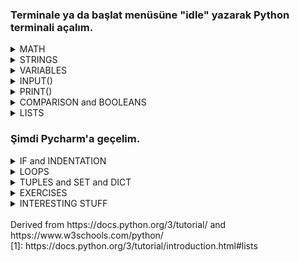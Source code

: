 ### Terminale ya da başlat menüsüne "idle" yazarak Python terminali açalım.

<details> <summary> MATH</summary>

- ADDITION & SUBTRACTION & MULTIPLICATION
     ```
     >>> 15 + 4
     19
     >>> 15 - 4
     11
     >>> 15 * 4
     60  
     >>> 3.2 + 2
     5.2   
     >>> 3.2 - 3.2 
     0.0
     >>> 3.2 * 5
     16.0
     ```
 
 - FLOAT DIVISION vs INTEGER DIVISION
     ```
     >>> 15 / 4
     3.75
     >>> 15 // 4
     3
     ```

- POWER & REMAINDER
     ```
     >>> 2 ** 3
     8
     >>>15 % 7
     1
     ```

- math LIBRARY
   ```
   >>> import math
   >>> math.floor(8.4)
   8
   >>> math.ceil(7.1)
   8
   >>> math.round(7.6)
   8
   >>> math.pi
   3.141592653589793
   >>> math.e
   2.718281828459045
   >>> math.inf
   inf
   >>> math.fabs(-5)
   5
   >>> math.sqrt(25)
   5.0
   >>> math.sin(math.pi/2)
   1.0
   >>> math.log(10)
   2.302585092994046
   >>> math.log(100,10)
   2.0
   >>> math.gcd(8,12)
   4
   >>> math.comb(5,2)
   10
   >>> math.pow(2,3)
   8.0
   ```
</details>

<details> <summary> STRINGS</summary>
  
 - CONCATENATION
   ```
   >>> "hello world"
   'hello world'
   >>> "hello" + " world"
   'hello world'
   >>> "hello" * 2 
   'hellohello'
   ```
 - ESCAPE CHARACTER 
   ```
   >>> "hello \"Ali\""
   'hello Ali'`
   >>> """hello
   world
   in
   multiple lines"""
   'hello\nworld\nin\nmultiple lines'
   ```
 - FORMATTING
   - `>>> "hello {}".format("world")`<br/> `'hello world'`
   - `>>> "Hesap {} TL.".format("2")`<br/> `'Hesap 2 TL.'`
 - INDEXING 
   - `>>> "helloo"[0]`<br/> `'h'`
   - `>>> "helloo"[2]`<br/> `'l'`
   - `>>> "helloo"[-1]`<br/> `'o'`
   - `>>> "helloo"[1:3]`<br/> `'el'`
   - `>>> "helloo"[:-2]`<br/> `'hell'`
   - `>>> "helloo"[1:]`<br/> `'elloo'`
- METHODS 
  - `>>> "hello world".upper()`<br/> `'HELLO WORLD'`
  - `>>> "HELLO world".lower()`<br/> `'hello world'`
  - `>>> "hello world".title()`<br/> `'Hello World'`
  - `>>> "hello world".find("lo")`<br/> `3`
  - `>>> "hello world".count("o")`<br/> `2`
  - `>>> "hellO world".islower()`<br/> `False`
  - `>>> "hello world".replace("hello","byebye")`<br/> `'byebye world'`

</details>

<details> <summary> VARIABLES</summary>

  - DECLARATION
    - `>>> x = 5`
    - `>>> y = 4.3`
    - `>>> z = "hello"`
    - `>>> Y = 8`
    - `>>> a, b = 5, 6`
    - `>>> a, b = b, a+b`
  - TYPE()
    -  `>>> type(x)`<br/> `'<class 'int'>'`
    -  `>>> type(y)`<br/> `'<class 'float'>'`
    -  `>>> type(z)`<br/> `'<class 'str'>'`
    -  `>>> type(Y)`<br/> `'<class 'int'>'`
    -  `>>> type(True)`<br/> `'<class 'bool'>'`
    -  `>>> type(False)`<br/> `'<class 'bool'>'`
  - CASTING
    - `>>> int(2.6)`<br/> `2`
    - `>>> float(2)`<br/> `2.0`
    - `>>> str(2.6)`<br/> `'2.6'`
    - `>>> str(2)`<br/> `'2'`
    - `>>> int(False)`<br/> `0`
    - `>>> bool(2)`<br/> `True`
</details>

<details> <summary>  INPUT()</summary>

 - `>>> input()`<br/> `2` <br/> `'2'`
 - `>>> int(input())`<br/> `2` <br/> `2`
 - `>>> float(input("Please enter a number"))`<br/> `Please enter a number3.14` <br/> `3.14`
</details>

<details> <summary>  PRINT()</summary>
  
  - `>>> print()`<br/> ` `
  - `>>> print(5)`<br/> `5`
  - `>>> print(3+7.2)`<br/> `10.2`
  - `>>> print("hello")`<br/> `'hello`
  - `>>> print("hello" + " world")`<br/> `'hello world'`
  - `>>> print(x)`<br/> `5`
  - `>>> print(x * y)`<br/> `21.5`
  - `>>> print(x, y, "hello")`<br/> `5 8 hello`
  - `>>> print(x, y, "hello", sep="xx")`<br/> `5xx8xxhello`

</details>

<details> <summary> COMPARISON and BOOLEANS </summary>
  
  - ```
    >>> 9 > 2
    True
    ```
  - ```
    >>> 9 >= 9.0
    True
    ```
  - ```
    >>> 9 < 2
    False
    ```
  - ```
    >>> 9 <= 2
    False
    ```
  - ```
    >>> 9 == 2
    False
    ```
  - ```
    >>> 9 != 9.0
    False
    ```
  - ```
    >>> 3*5 == 15
    True
    ```
  
</details>

<details> <summary> LISTS  </summary>
  <br> "Python knows a number of compound data types, used to group together other values. The most versatile is the list, which can be written as a list of comma-separated values (items) between square brackets. Lists might contain items of different types, but usually the items all have the same type."[1]
  
  <br> **This part is completely taken from https://docs.python.org/3/tutorial/introduction.html#lists**<br>
  
  ```
  >>> squares = [1, 4, 9, 16, 25]
  >>> squares
  [1, 4, 9, 16, 25]
  ```
  
  ```
  >>> squares[0]  # indexing returns the item
  1
  >>> squares[-1]
  25
  >>> squares[-3:]  # slicing returns a new list
  [9, 16, 25]
  >>> squares[:]
  [1, 4, 9, 16, 25]
  ```
  
  ```
  >>> squares + [36, 49, 64, 81, 100]
  [1, 4, 9, 16, 25, 36, 49, 64, 81, 100]
  ```
  
  ```
  >>> cubes = [1, 8, 27, 65, 125]  # something's wrong here
  >>> 4 ** 3  # the cube of 4 is 64, not 65!
  64
  >>> cubes[3] = 64  # replace the wrong value 
  >>> cubes
  [1, 8, 27, 64, 125]
  ```
  
  ```
  >>> cubes.append(216)  # add the cube of 6
  >>> cubes.append(7 ** 3)  # and the cube of 7
  >>> cubes
  [1, 8, 27, 64, 125, 216, 343]
  ```
  
  ```
  >>> letters = ['a', 'b', 'c', 'd', 'e', 'f', 'g']
  >>> letters
  ['a', 'b', 'c', 'd', 'e', 'f', 'g']
  >>> # replace some values
  >>> letters[2:5] = ['C', 'D', 'E']
  >>> letters
  ['a', 'b', 'C', 'D', 'E', 'f', 'g']
  >>> # now remove them
  >>> letters[2:5] = []
  >>> letters
  ['a', 'b', 'f', 'g']
  >>> # clear the list by replacing all the elements with an empty list
  >>> letters[:] = []
  >>> letters
  []
  ```
  
  ```
  >>> letters = ['a', 'b', 'c', 'd']
  >>> len(letters)
  4 
  ```
  
  ```
  >>> a = ['a', 'b', 'c']
  >>> n = [1, 2, 3]
  >>> x = [a, n]
  >>> x
  [['a', 'b', 'c'], [1, 2, 3]]
  >>> x[0]
  ['a', 'b', 'c']
  >>> x[0][1]
  'b'
  ```
</details>

### Şimdi Pycharm'a geçelim.

<details> <summary> IF and INDENTATION </summary>
    
  There can be zero or more elif parts, and the else part is optional. The keyword ‘elif’ is short for ‘else if’.
  
  ```python
  num = int(input("Enter a number:\n"))
  if num < 0:
    print("You entered a negative number")
  elif num == 0:
    print("You entered zero")
  else:
    print("You entered a positive number")
  ```
  ```python
  num = int(input("Enter a number:\n"))
  if num >= 85:
    print(5)
  elif num >= 70:
    print(4)
  elif num >= 60:
    print(3)
  elif num >= 50:
    print(2)
  else:
    print(1)
  ```
  ```python
  num1 = int(input("Enter a number:\n"))
  num2 = int(input("Enter anoher number:\n"))
  if num1 == num2:
    print("you entered equal numbers")
  else:
    if num1 > num2:
        print("first number was greater")
    else:
        print("second number was greater")
  ```
</details>
  
<details> <summary> LOOPS</summary>
    <br>
  In computer science, a loop is a programming structure that repeats a sequence of instructions until a specific condition is met. 
    
  - ### WHILE LOOP
    <br> The while statement is used for repeated execution as long as an expression is true:
    ```python
    i = 1
    while i < 6:
      print(i)
      i += 1
    ```
    ```python
    import time

    timer = 10
    while timer != 0:
        print(f"bomb will explode in {timer}")
        timer = timer - 1
        time.sleep(1) # sleep 1 seconds
    print("BOOOOM!!")
    ```
    ```python
    num = int(input("Enter numbers to add or type 0 to exit: "))
    sum = num
    while num != 0:
        num = int(input(f"Sum is {sum}. Enter another number or type 0 to exit: "))
        sum += num
    print(f"Sum is: {sum}")
    ```
    ```python
    text = input("Type something and I'll find the number of words in it!\n")
    index = 0
    number_of_words = 0
    while index < len(text):
        if text[index] == " ":
            number_of_words += 1
        index += 1
    print(f"There are {number_of_words + 1} words in \"{text}\".")
    ```

  - ### FOR LOOP
  
  - ##### CONTINUE
  - ##### BREAK
  - ##### RANGE()
</details>


<details> <summary> TUPLES and SET and DICT </summary>
  
  
  
</details>

<details> <summary> EXERCISES </summary>
  
  * find factorial <br/> 
    ```python
    number = int(input("Enter a number!\n"))
    ## edge cases are important
    if number < 0:  # number is negative
        print("Number must be positive!")
    elif number == 0 or number == 1:    # number is 0 or 1
        print(number)
    else: # number is positive
        factorial = 1
        for i in range(1, number + 1):  # multiply every number starting from 1 to "number"
            factorial = factorial * i
    print(factorial)
    ```
  * check armstrong number<br/> 
    ```python
    #armstong number: A number that is equal to the sum of cubes of its digits.
    number = int(input("Enter a number!\n"))
    sum = 0                   # we are gonna add the cubes of digits to this variable
    temp = number             # temporary variable to play with so that we wont forget the value of "number"
    while temp > 0 :          # while temp is greater than 0, do these
        digit = temp % 10     # last digit of the variable
        sum = sum + digit**3  # add cube of the digit to cumulative sum
        temp = temp // 10

    if sum == number:
        print("Yes, {} is an Armstrong number!".format(number))
    else:
        print("No, {} is not an Armstrong number".format(number))
    ```
  * print fibonacci<br/> 
    ```python
    number = int(input("Enter a number!\n"))

    if number <= 0:                         # dont forget to check edge cases
        print("Enter positive numbers")
    elif number == 1:
        print(1)
    else:
        n1, n2 = 0,1
        for i in range(number):
            # n1, n2 = n2, n1 + n2
            # or
            temp = n2     # a temporary variable to hold n2. so, we wont forget n2.
            n2 = n1+n2
            n1 = temp
    print("{}th fibonacci number is {}".format(number,n2))
    ```
  * check prime <br/> 
    ```python
    import math

    number = int(input("Enter a number!\n"))
    if number > 0 :
        hasDivisor = False
        for i in range(2,math.ceil(math.sqrt(number))):
        if number % i == 0:
            hasDivisor = True
            break
    if hasDivisor:
        print("{} is not prime!".format(number))
    else:
        print("{} is prime!".format(number))
    ```
  * check palindrome<br/> 
    ```python
    input = input("Enter a text!\n")
    text = input.replace(" ","")                      # remove whitespaces
    isPalindrome = True
    for i in range(len(text)//2):                     # loop until half of the string
        if text[i] != text[len(text)-1-i]:            # if nth from the beginning and nth from the ending
            isPalindrome = False                      # characters does not match, finish
            break
    if not isPalindrome:
        print("{} is not palindrome.".format(input))
    else:
        print("{} is palindrome.".format(input))
    ```
  * reverse number<br/> 
    ```python
    number = int(input("Enter a number!\n"))
    remainder, reverse, temp = 0, 0, number
    while temp > 0:
        remainder = temp % 10
        reverse = reverse*10 + remainder
        temp = temp // 10
    print("reverse of {} is {}".format(number,reverse))
    ### think it like that:
    ### remai   rever       temp
    ### 0       0           423
    ### 3       0*10+3=3    42
    ### 2       3*10+2=32   4
    ### 4       32*10+4=324 0
    ```
  * decimal to binary<br/> 
    ```python
    number = int(input("Enter a number!\n"))
    temp = number
    result = ""
    while temp > 0:
        result = str(temp % 2) + result  ## append remainder to the left
        temp = temp // 2                 ## divide number by two
    print("Binary representation of {} is {}".format(number,result))
    ```
  * bubble sort<br/> 
    ```python
    
    ```
  * binary search<br/> 
    ```python
    
    ```
  * find prime factor<br/> 
    ```python
 
    ```
  
</details>

<details> <summary> INTERESTING STUFF </summary>
   
  * url shortener <br/> 
    ```python
    import pyshorteners

    def shortener(link):
        shortener_object = pyshorteners.Shortener()
        short_link = shortener_object.tinyurl.short(link)
        return short_link

    link = input("Enter url: ")
    short = shortener(link)
    print(short)
    ```
  * youtube video downloader <br/> 
    ` `
  * convert video to audio <br/> 
    ` `
  * fetch instagram profile details <br/> 
    ```python
    from instagramy import InstagramUser
    SESSION_ID=""
    user = InstagramUser("lanadelrey",sessionid=SESSION_ID)
    # print(user.user_data)
    # print(user.posts)
    #### Sort users post with respect to likes and print out likes, comments, url.
    sortedposts = sorted(user.posts, key=lambda item: item[0], reverse=True)
    for post in sortedposts:
        print(post[0], post[2], post[7], sep=", ")
    print(user.biography)
    print(user.no_of_mutual_follower)
    print(user.other_info)
    print(user.connected_fb_page)
    print(user.number_of_followers)
    print(user.profile_picture_url)
    ```
  * number guessing <br/> 
    ` `
  * rock paper scissors <br/>
    ` `
  * website blocker<br/> 
    ` `
  * pdf merge <br/> 
    ` `
  * random password generator <br/> 
    ` `
</details>
<br>
Derived from  https://docs.python.org/3/tutorial/ and  https://www.w3schools.com/python/
<br>
[1]: https://docs.python.org/3/tutorial/introduction.html#lists
<br>
